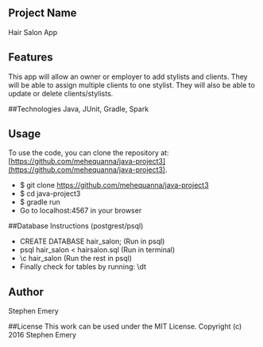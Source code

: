 ## Project Name
Hair Salon App

## Features
This app will allow an owner or employer to add stylists and clients. They will be able to assign multiple clients to one stylist. They will also be able to update or delete clients/stylists.

##Technologies
Java, JUnit, Gradle, Spark

## Usage
To use the code, you can clone the repository at: [https://github.com/mehequanna/java-project3](https://github.com/mehequanna/java-project3).
* $ git clone https://github.com/mehequanna/java-project3
* $ cd java-project3
* $ gradle run
* Go to localhost:4567 in your browser

##Database Instructions (postgrest/psql)
* CREATE DATABASE hair_salon; (Run in psql)
* psql hair_salon < hairsalon.sql (Run in terminal)
* \c hair_salon (Run the rest in psql)
* Finally check for tables by running: \dt


## Author
Stephen Emery

##License
This work can be used under the MIT License.
Copyright (c) 2016 Stephen Emery
